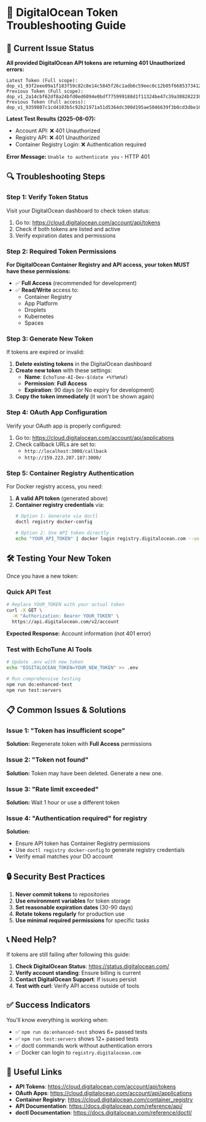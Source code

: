 # 🔧 DigitalOcean Token Troubleshooting Guide

## 🚨 Current Issue Status

**All provided DigitalOcean API tokens are returning 401 Unauthorized errors:**

```
Latest Token (Full scope): dop_v1_93f2eee09a1f183f59c82c8e14c5845f26c1adb6c59eec0c12b05f6685373412
Previous Token (Full scope): dop_v1_2a14cbf62df8a24bfd0ed6094e0bdf775999188d1f11324be47c39a308282238  
Previous Token (Full access): dop_v1_9359807c1cd4103b5c92b21971a51d5364dc300d195ae5046639f3b0cd3dbe16
```

**Latest Test Results (2025-08-07):**
- Account API: ❌ 401 Unauthorized
- Registry API: ❌ 401 Unauthorized
- Container Registry Login: ❌ Authentication required

**Error Message:** `Unable to authenticate you` - HTTP 401

## 🔍 Troubleshooting Steps

### Step 1: Verify Token Status
Visit your DigitalOcean dashboard to check token status:
1. Go to: https://cloud.digitalocean.com/account/api/tokens
2. Check if both tokens are listed and active
3. Verify expiration dates and permissions

### Step 2: Required Token Permissions

**For DigitalOcean Container Registry and API access, your token MUST have these permissions:**

- ✅ **Full Access** (recommended for development)
- ✅ **Read/Write** access to:
  - Container Registry
  - App Platform 
  - Droplets
  - Kubernetes
  - Spaces

### Step 3: Generate New Token

If tokens are expired or invalid:

1. **Delete existing tokens** in the DigitalOcean dashboard
2. **Create new token** with these settings:
   - **Name**: `EchoTune-AI-Dev-$(date +%Y%m%d)`
   - **Permission**: **Full Access** 
   - **Expiration**: 90 days (or No expiry for development)
3. **Copy the token immediately** (it won't be shown again)

### Step 4: OAuth App Configuration

Verify your OAuth app is properly configured:

1. Go to: https://cloud.digitalocean.com/account/api/applications
2. Check callback URLs are set to:
   - `http://localhost:3000/callback`
   - `http://159.223.207.187:3000/`

### Step 5: Container Registry Authentication

For Docker registry access, you need:

1. **A valid API token** (generated above)
2. **Container registry credentials** via:
   ```bash
   # Option 1: Generate via doctl
   doctl registry docker-config
   
   # Option 2: Use API token directly
   echo "YOUR_API_TOKEN" | docker login registry.digitalocean.com --username YOUR_EMAIL --password-stdin
   ```

## 🛠️ Testing Your New Token

Once you have a new token:

### Quick API Test
```bash
# Replace YOUR_TOKEN with your actual token
curl -X GET \
  -H "Authorization: Bearer YOUR_TOKEN" \
  https://api.digitalocean.com/v2/account
```

**Expected Response:** Account information (not 401 error)

### Test with EchoTune AI Tools
```bash
# Update .env with new token
echo "DIGITALOCEAN_TOKEN=YOUR_NEW_TOKEN" >> .env

# Run comprehensive testing
npm run do:enhanced-test
npm run test:servers
```

## 📋 Common Issues & Solutions

### Issue 1: "Token has insufficient scope"
**Solution:** Regenerate token with **Full Access** permissions

### Issue 2: "Token not found" 
**Solution:** Token may have been deleted. Generate a new one.

### Issue 3: "Rate limit exceeded"
**Solution:** Wait 1 hour or use a different token

### Issue 4: "Authentication required" for registry
**Solution:** 
- Ensure API token has Container Registry permissions
- Use `doctl registry docker-config` to generate registry credentials
- Verify email matches your DO account

## 🔒 Security Best Practices

1. **Never commit tokens** to repositories
2. **Use environment variables** for token storage
3. **Set reasonable expiration dates** (30-90 days)
4. **Rotate tokens regularly** for production use
5. **Use minimal required permissions** for specific tasks

## 📞 Need Help?

If tokens are still failing after following this guide:

1. **Check DigitalOcean Status**: https://status.digitalocean.com/
2. **Verify account standing**: Ensure billing is current
3. **Contact DigitalOcean Support**: If issues persist
4. **Test with curl**: Verify API access outside of tools

## ✅ Success Indicators

You'll know everything is working when:

- ✅ `npm run do:enhanced-test` shows 6+ passed tests
- ✅ `npm run test:servers` shows 12+ passed tests  
- ✅ doctl commands work without authentication errors
- ✅ Docker can login to `registry.digitalocean.com`

## 🔗 Useful Links

- **API Tokens**: https://cloud.digitalocean.com/account/api/tokens
- **OAuth Apps**: https://cloud.digitalocean.com/account/api/applications  
- **Container Registry**: https://cloud.digitalocean.com/container_registry
- **API Documentation**: https://docs.digitalocean.com/reference/api/
- **doctl Documentation**: https://docs.digitalocean.com/reference/doctl/